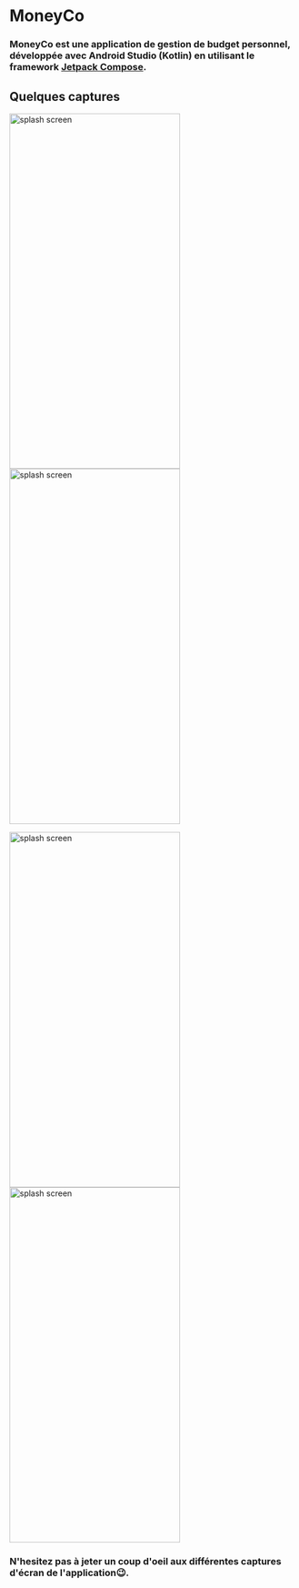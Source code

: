 # MoneyCo

### MoneyCo est une application de gestion de budget personnel, développée avec Android Studio (Kotlin) en utilisant le framework [Jetpack Compose](https://developer.android.com/jetpack/compose).  


## Quelques captures

<img src="https://raw.githubusercontent.com/UnityABF/MoneyCo/main/Captures%20d'%C3%A9cran/splashScreen.png" alt="splash screen" width="300" height="625"><img src="https://raw.githubusercontent.com/UnityABF/MoneyCo/main/Captures%20d'%C3%A9cran/LoginScreen.png" alt="splash screen" width="300" height="625">

<img src="https://github.com/UnityABF/MoneyCo/blob/main/Captures%20d'%C3%A9cran/HomeScreen4.png" alt="splash screen" width="300" height="625"><img src="https://github.com/UnityABF/MoneyCo/blob/main/Captures%20d'%C3%A9cran/TransactionScreen2.png" alt="splash screen" width="300" height="625">


### N'hesitez pas à jeter un coup d'oeil aux différentes captures d'écran de l'application😉.
